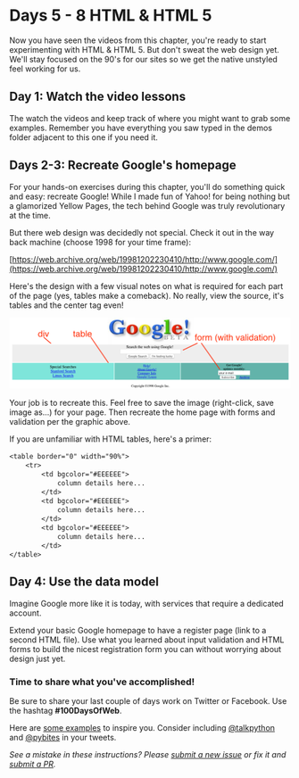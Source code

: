 # Days 5 - 8 HTML & HTML 5

Now you have seen the videos from this chapter, you're ready to start experimenting with HTML & HTML 5. But don't sweat the web design yet. We'll stay focused on the 90's for our sites so we get the native unstyled feel working for us.

## Day 1: Watch the video lessons

The watch the videos and keep track of where you might want to grab some examples. Remember you have everything you saw typed in the demos folder adjacent to this one if you need it.

## Days 2-3: Recreate Google's homepage

For your hands-on exercises during this chapter, you'll do something quick and easy: recreate Google! While I made fun of Yahoo! for being nothing but a glamorized Yellow Pages, the tech behind Google was truly revolutionary at the time.

But there web design was decidedly not special. Check it out in the way back machine (choose 1998 for your time frame):

[https://web.archive.org/web/19981202230410/http://www.google.com/](https://web.archive.org/web/19981202230410/http://www.google.com/)

Here's the design with a few visual notes on what is required for each part of the page (yes, tables make a comeback). No really, view the source, it's tables and the center tag even!

![](./google-1998-marked-up.png)

Your job is to recreate this. Feel free to save the image (right-click, save image as...) for your page. Then recreate the home page with forms and validation per the graphic above.

If you are unfamiliar with HTML tables, here's a primer:

```
<table border="0" width="90%">
	<tr>
		<td bgcolor="#EEEEEE">
		    column details here...
		</td>
        <td bgcolor="#EEEEEE">
	        column details here...
        </td>
		<td bgcolor="#EEEEEE">
		    column details here...
		</td>
</table>
```


## Day 4: Use the data model

Imagine Google more like it is today, with services that require a dedicated account. 

Extend your basic Google homepage to have a register page (link to a second HTML file). Use what you learned about input validation and HTML forms to build the nicest registration form you can without worrying about design just yet.

### Time to share what you've accomplished!

Be sure to share your last couple of days work on Twitter or Facebook. Use the hashtag **#100DaysOfWeb**. 

Here are [some examples](https://twitter.com/search?q=%23100DaysOfCode) to inspire you. Consider including [@talkpython](https://twitter.com/talkpython) and [@pybites](https://twitter.com/pybites) in your tweets.

*See a mistake in these instructions? Please [submit a new issue](https://github.com/talkpython/100daysofweb-with-python-course/issues) or fix it and [submit a PR](https://github.com/talkpython/100daysofweb-with-python-course/pulls).*


